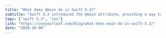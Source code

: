 ```yaml
---
title: "What does @main do in Swift 5.3?"
subtitle: "Swift 5.3 introduced the @main attribute, providing a way to designate a type as the entry point of a Swift program. In this post, Keith Harrison shares what he learned when he investigated how iOS and Swift programs start when using this attribute."
tags: ["swift 5.3", "ios"]
link: "https://useyourloaf.com/blog/what-does-main-do-in-swift-5.3/"
date: "2020-10-06"
---
```


